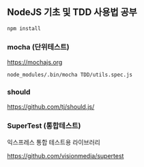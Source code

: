 ## NodeJS 기초 및 TDD 사용법 공부

```shell
npm install
```


### mocha (단위테스트)
https://mochajs.org
```shell 
node_modules/.bin/mocha TDD/utils.spec.js
```


### should
https://github.com/tj/should.js/

### SuperTest (통합테스트)
익스프레스 통합 테스트용 라이브러리

https://github.com/visionmedia/supertest
